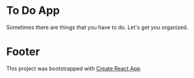 # To Do App

Sometimes there are things that you have to do. Let's get you organized.


# Footer

This project was bootstrapped with [Create React App](https://github.com/facebookincubator/create-react-app)